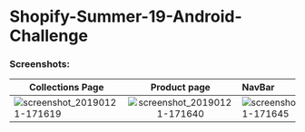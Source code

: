 # Shopify-Summer-19-Android-Challenge

### Screenshots:

| Collections Page| Product page| NavBar    
| -------------        |:-------------:| :------------------|
| ![screenshot_20190121-171619](https://user-images.githubusercontent.com/32238400/51487422-3ff28080-1dc9-11e9-99b3-b6a1e012cdcf.png)|![screenshot_20190121-171640](https://user-images.githubusercontent.com/32238400/51487455-5993c800-1dc9-11e9-892a-54489647203f.png)|![screenshot_20190121-171645](https://user-images.githubusercontent.com/32238400/51487459-5b5d8b80-1dc9-11e9-9158-85f76e5d5488.png)
